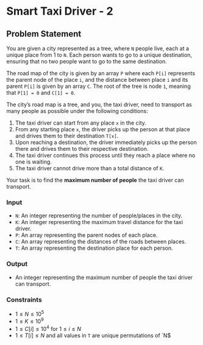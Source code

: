 # Smart Taxi Driver - 2

## Problem Statement

You are given a city represented as a tree, where `N` people live, each at a unique place from 1 to `N`. Each person wants to go to a unique destination, ensuring that no two people want to go to the same destination. 

The road map of the city is given by an array `P` where each `P[i]` represents the parent node of the place `i`, and the distance between place `i` and its parent `P[i]` is given by an array `C`. The root of the tree is node `1`, meaning that `P[1] = 0` and `C[1] = 0`.

The city’s road map is a tree, and you, the taxi driver, need to transport as many people as possible under the following conditions:

1. The taxi driver can start from any place `x` in the city.
2. From any starting place `x`, the driver picks up the person at that place and drives them to their destination `T[x]`.
3. Upon reaching a destination, the driver immediately picks up the person there and drives them to their respective destination.
4. The taxi driver continues this process until they reach a place where no one is waiting.
5. The taxi driver cannot drive more than a total distance of `K`.

Your task is to find the **maximum number of people** the taxi driver can transport.

### Input

- `N`: An integer representing the number of people/places in the city.
- `K`: An integer representing the maximum travel distance for the taxi driver.
- `P`: An array representing the parent nodes of each place.
- `C`: An array representing the distances of the roads between places.
- `T`: An array representing the destination place for each person.

### Output

- An integer representing the maximum number of people the taxi driver can transport.

### Constraints

- $1 \leq N \leq 10^5$
- $1 \leq K \leq 10^9$
- $1 \leq C[i] \leq 10^4$ for $1 \leq i \leq N$
- $1 \leq T[i] \leq N$ and all values in `T` are unique permutations of `N$
